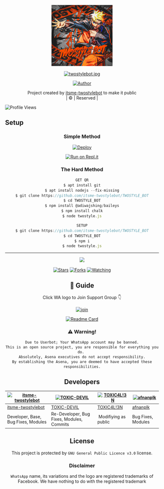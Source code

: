 
<div align="center">
  <img border-radius: 15px src="twostylebot.jpg" width="200" height="200"/>
  <p align="center">
<a href="#"><img title="twostylebot.jpg" src="https://img.shields.io/badge/TWOSTYLE_BOT-green?colorA=%23ff0000&colorB=%23017e40&style=for-the-badge"></a>
</p>
  <p align="center">
<a href="https://github.com/itsme-twostylebot"><img title="Author" src="https://img.shields.io/badge/Author-itsme-twostylebot/TWOSTYLE_BOT?color=blue&style=for-the-badge&logo=whatsapp"></a>
</p>
</div>
<p align="center">
Project created by <a href="https://github.com/itsme-twostylebot">itsme-twostylebot</a> to make it public
    <br>
       | © |
        Reserved |
    <br> 
</p>

![Profile Views](https://hits.seeyoufarm.com/api/count/incr/badge.svg?url=https://github.com/itsme-twostylebot/TWOSTYLE_BOT&title=Profile%20Views)

## Setup
<div align="center">

  ### Simple Method
  
[![Deploy](https://www.herokucdn.com/deploy/button.svg)](https://heroku.com/deploy?template=https://github.com/itsme-twostylebot/TWOSTYLE_BOT) 
  
[![Run on Repl.it](https://repl.it/badge/github/quiec/whatsAlfa)](https://replit.com/@itsme-twostylebot/TWOSTYLE_BOT)
  
### The Hard Method
```js
GET QR
$ apt install git
$ apt install nodejs --fix-missing
$ git clone https://github.com/itsme-twostylebot/TWOSTYLE_BOT
$ cd TWOSTYLE_BOT
$ npm install @adiwajshing/baileys
$ npm install chalk
$ node twostyle.js
```
      
```js
SETUP
$ git clone https://github.com/itsme-twostylebot/TWOSTYLE_BOT
$ cd TWOSTYLE_BOT
$ npm i
$ node twostyle.js
```

----

  <p align="center">
  <a href="httsp://github.com/itsme-twostylebot/TWOSTYLE_BOT">
    
<a href="https://github.com/itsme-twostylebot/followers">
<img src="https://img.shields.io/github/repo-size/itsme-twostylebot/TWOSTYLE_BOT?color=green&label=Repo%20total%20size&style=plastic">
<p align="center">
<a href="https://github.com/itsme-twostylebot/followers"
<img title="Followers" src="https://img.shields.io/github/followers/itsme-twostylebot?color=blue&style=flat-square"></a>
<a href="https://github.com/itsme-twostylebot/TWOSTYLE_BOT/stargazers/"><img title="Stars" src="https://img.shields.io/github/stars/itsme-twostylebot/TWOSTYLE_BOT?color=blue&style=flat-square"></a>
<a href="https://github.com/itsme-twostylebot/TWOSTYLE_BOT/network/members"><img title="Forks" src="https://img.shields.io/github/forks/itsme-twostylebot/TWOSTYLE_BOT?color=blue&style=flat-square"></a>
<a href="https://github.com/itsme-twostylebot/TWOSTYLE_BOT/watchers"><img title="Watching" src="https://img.shields.io/github/watchers/itsme-twostylebot/TWOSTYLE_BOT?label=Watchers&color=blue&style=flat-square"></a>
</p>

## 📢 Guide
Click WA logo to Join Support Group 👇
    <br>
<br>
  [![join](https://github.com/Alien-alfa/PublicBot/blob/main/wlogo.svg.png)](https://chat.whatsapp.com/IlfsIpchwGV0w4EdVO3PFX)
  <div align="center">
       
  [![Readme Card](https://github-readme-stats.vercel.app/api/pin/?username=itsme-twostylebot&repo=TWOSTYLE_BOT&theme=nightowl)](https://github.com/itsme-twostylebot/TWOSTYLE_BOT)
  </div>
    
### ⚠️ Warning! 
```
Due to Userbot; Your WhatsApp account may be banned.
This is an open source project, you are responsible for everything you do. 
Absolutely, Asena executives do not accept responsibility.
By establishing the Asena, you are deemed to have accepted these responsibilities.
```

## Developers
  <div align="center">
    
  [![itsme-twostylebot](https://github.com/itsme-twostylebot.jpg?size=100)](https://github.com/itsme-twostylebot) | [![TOXIC-DEVIL](https://github.com/TOXIC-DEVIL.png?size=100)](https://github.com/TOXIC-DEVIL) |  [![TOXIC4L!3N](https://github.com/Alien-alfa.png?size=100)](https://github.com/AI-VIKI) | [![afnanplk](https://github.com/afnanplk.png?size=100)](https://github.com/afnanplk) 
----|----|----|----
[itsme-twostylebot](https://github.com/itsme-twostylebot) | [TOXIC-DEVIL](https://github.com/TOXIC-DEVIL) | [TOXIC4L!3N](https://github.com/AI-VIKI) | [afnanplk](https://github.com/afnanplk) 
Developer, Base, Bug Fixes, Modules| Re-Developer, Bug Fixes, Modules, Commits |  Modifiying  as   public | Bug Fixes, Modules 
  </div>
    


## License
This project is protected by `GNU General Public Licence v3.0` license.

### Disclaimer
`WhatsApp` name, its variations and the logo are registered trademarks of Facebook. We have nothing to do with the registered trademark
